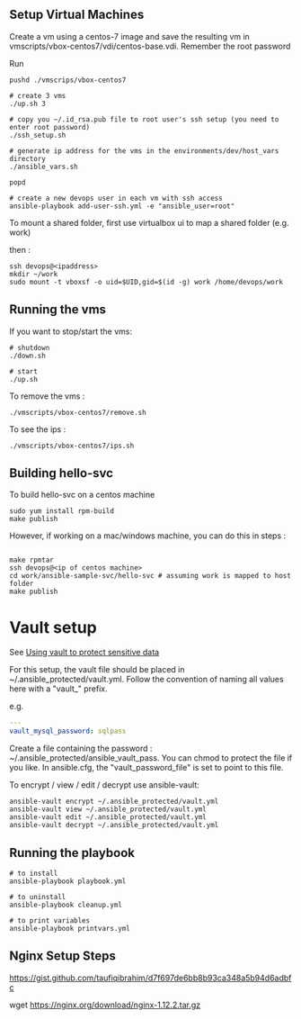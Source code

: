 ## Setup Virtual Machines

Create a vm using a centos-7 image and save the resulting vm in vmscripts/vbox-centos7/vdi/centos-base.vdi.
Remember the root password

Run 

```shell
pushd ./vmscrips/vbox-centos7 

# create 3 vms
./up.sh 3

# copy you ~/.id_rsa.pub file to root user's ssh setup (you need to enter root password)
./ssh_setup.sh

# generate ip address for the vms in the environments/dev/host_vars directory
./ansible_vars.sh

popd

# create a new devops user in each vm with ssh access 
ansible-playbook add-user-ssh.yml -e "ansible_user=root"
```

To mount a shared folder, first use virtualbox ui to map a shared folder (e.g. work)

then :

```shell
ssh devops@<ipaddress>
mkdir ~/work
sudo mount -t vboxsf -o uid=$UID,gid=$(id -g) work /home/devops/work
```

## Running the vms

If you want to stop/start the vms:

```shell
# shutdown
./down.sh

# start
./up.sh
```

To remove the vms :

```shell
./vmscripts/vbox-centos7/remove.sh

```

To see the ips :

```shell
./vmscripts/vbox-centos7/ips.sh

```

## Building hello-svc

To build hello-svc on a centos machine

```shell
sudo yum install rpm-build
make publish
```

However, if working on a mac/windows machine, you can do this in steps :

```shell

make rpmtar
ssh devops@<ip of centos machine>
cd work/ansible-sample-svc/hello-svc # assuming work is mapped to host folder
make publish
```

# Vault setup

See [Using vault to protect sensitive data](https://www.digitalocean.com/community/tutorials/how-to-use-vault-to-protect-sensitive-ansible-data-on-ubuntu-16-04)

For this setup, the vault file should be placed in ~/.ansible_protected/vault.yml. Follow the convention of naming all values here with a "vault_" prefix.

e.g.

```yaml
---
vault_mysql_password: sqlpass
```

Create a file containing  the password : ~/.ansible_protected/ansible_vault_pass. You can chmod to protect the file if you like. In ansible.cfg, the "vault_password_file" is set to point to this file.



To encrypt / view / edit / decrypt use ansible-vault:

```shell
ansible-vault encrypt ~/.ansible_protected/vault.yml
ansible-vault view ~/.ansible_protected/vault.yml
ansible-vault edit ~/.ansible_protected/vault.yml
ansible-vault decrypt ~/.ansible_protected/vault.yml
```

## Running the playbook

```shell
# to install
ansible-playbook playbook.yml

# to uninstall
ansible-playbook cleanup.yml

# to print variables
ansible-playbook printvars.yml

```


## Nginx Setup Steps

https://gist.github.com/taufiqibrahim/d7f697de6bb8b93ca348a5b94d6adbfc

wget https://nginx.org/download/nginx-1.12.2.tar.gz

